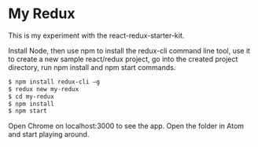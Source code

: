 # My Redux


This is my experiment with the react-redux-starter-kit.

Install Node, then use npm to install the redux-cli command line tool, use it to create a new sample react/redux project, go into the created project directory, run npm install and npm start commands.

```bash
$ npm install redux-cli –g
$ redux new my-redux
$ cd my-redux
$ npm install
$ npm start
```

Open Chrome on localhost:3000 to see the app. Open the folder in Atom and start playing around.
